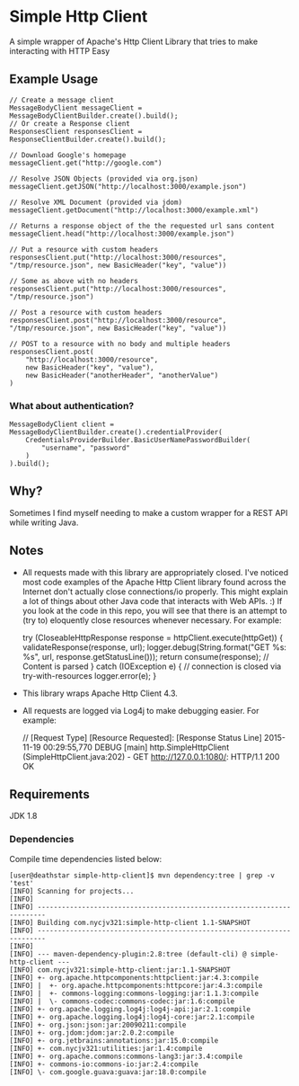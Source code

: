 # Simple Http Client

A simple wrapper of Apache's Http Client Library that tries to make interacting with HTTP Easy

## Example Usage

    // Create a message client
    MessageBodyClient messageClient = MessageBodyClientBuilder.create().build();
    // Or create a Response client
    ResponsesClient responsesClient = ResponseClientBuilder.create().build();

    // Download Google's homepage
    messageClient.get("http://google.com") 
    
    // Resolve JSON Objects (provided via org.json)
    messageClient.getJSON("http://localhost:3000/example.json")
    
    // Resolve XML Document (provided via jdom)
    messageClient.getDocument("http://localhost:3000/example.xml")
    
    // Returns a response object of the the requested url sans content
    messageClient.head("http://localhost:3000/example.json") 
    
    // Put a resource with custom headers
    responsesClient.put("http://localhost:3000/resources", "/tmp/resource.json", new BasicHeader("key", "value")) 
	
    // Some as above with no headers
    responsesClient.put("http://localhost:3000/resources", "/tmp/resource.json") 

    // Post a resource with custom headers
    responsesClient.post("http://localhost:3000/resource", "/tmp/resource.json", new BasicHeader("key", "value")) 

	// POST to a resource with no body and multiple headers
    responsesClient.post(
        "http://localhost:3000/resource", 
        new BasicHeader("key", "value"),
        new BasicHeader("anotherHeader", "anotherValue")
    ) 


### What about authentication?

    MessageBodyClient client = MessageBodyClientBuilder.create().credentialProvider(
        CredentialsProviderBuilder.BasicUserNamePasswordBuilder(
            "username", "password"
        )
    ).build();

## Why?

Sometimes I find myself needing to make a custom wrapper for a REST API while writing Java. 

## Notes

* All requests made with this library are appropriately closed. I've noticed most code 
examples of the Apache Http Client library found across the Internet don't actually 
close connections/io properly. This might explain a lot of things about other Java code
that interacts with Web APIs. :) If you look at the code in this repo, you will see that 
there is an attempt to (try to) eloquently close resources whenever necessary. For example:

    try (CloseableHttpResponse response = httpClient.execute(httpGet)) {
      validateResponse(response, url);
      logger.debug(String.format("GET %s: %s", url, response.getStatusLine()));
      return consume(response); // Content is parsed 
    } catch (IOException e) { // connection is closed via try-with-resources
      logger.error(e);
    }
    
         
* This library wraps Apache Http Client 4.3.
* All requests are logged via Log4j to make debugging easier. For example:

    // [Request Type] [Resource Requested]: [Response Status Line]
    2015-11-19 00:29:55,770 DEBUG [main] http.SimpleHttpClient (SimpleHttpClient.java:202) - GET http://127.0.0.1:1080/: HTTP/1.1 200 OK
 
## Requirements
JDK 1.8

### Dependencies

Compile time dependencies listed below:

    [user@deathstar simple-http-client]$ mvn dependency:tree | grep -v 'test'
    [INFO] Scanning for projects...
    [INFO]                                                                         
    [INFO] ------------------------------------------------------------------------
    [INFO] Building com.nycjv321:simple-http-client 1.1-SNAPSHOT
    [INFO] ------------------------------------------------------------------------
    [INFO] 
    [INFO] --- maven-dependency-plugin:2.8:tree (default-cli) @ simple-http-client ---
    [INFO] com.nycjv321:simple-http-client:jar:1.1-SNAPSHOT
    [INFO] +- org.apache.httpcomponents:httpclient:jar:4.3:compile
    [INFO] |  +- org.apache.httpcomponents:httpcore:jar:4.3:compile
    [INFO] |  +- commons-logging:commons-logging:jar:1.1.3:compile
    [INFO] |  \- commons-codec:commons-codec:jar:1.6:compile
    [INFO] +- org.apache.logging.log4j:log4j-api:jar:2.1:compile
    [INFO] +- org.apache.logging.log4j:log4j-core:jar:2.1:compile
    [INFO] +- org.json:json:jar:20090211:compile
    [INFO] +- org.jdom:jdom:jar:2.0.2:compile
    [INFO] +- org.jetbrains:annotations:jar:15.0:compile
    [INFO] +- com.nycjv321:utilities:jar:1.4:compile
    [INFO] +- org.apache.commons:commons-lang3:jar:3.4:compile
    [INFO] +- commons-io:commons-io:jar:2.4:compile
    [INFO] \- com.google.guava:guava:jar:18.0:compile
